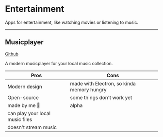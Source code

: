 # Entertainment

Apps for entertainment, like watching movies or listening to music.

---

## Musicplayer

[Github](https://github.com/Blechlawine/musicplayer)

A modern musicplayer for your local music collection.

| Pros                            | Cons                                       |
| ------------------------------- | ------------------------------------------ |
| Modern design                   | made with Electron, so kinda memory hungry |
| Open-source                     | some things don't work yet                 |
| made by me 🙂                   | alpha                                      |
| can play your local music files |                                            |
| doesn't stream music            |                                            |
